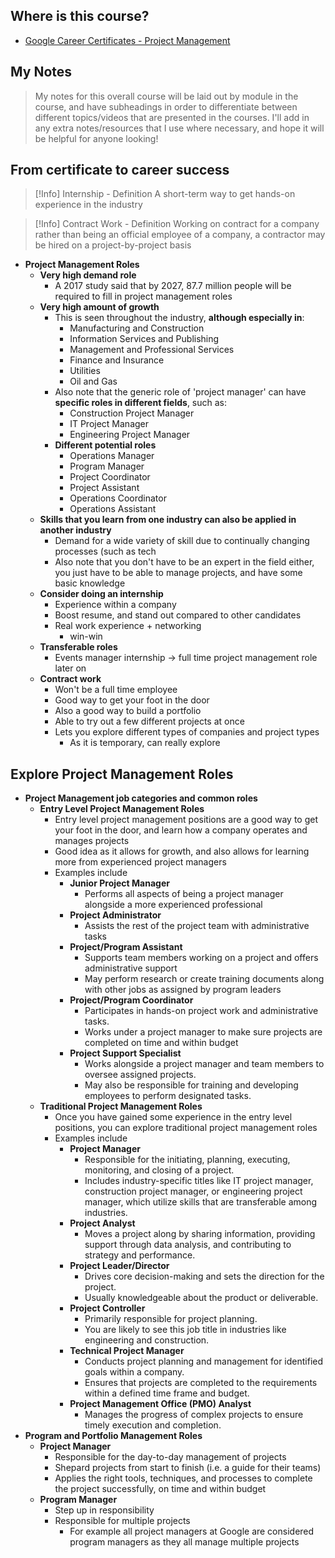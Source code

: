 ## Where is this course?
- [Google Career Certificates - Project Management](https://www.coursera.org/professional-certificates/google-project-management)

## My Notes
> My notes for this overall course will be laid out by module in the course, and have subheadings in order to differentiate between different topics/videos that are presented in the courses. I'll add in any extra notes/resources that I use where necessary, and hope it will be helpful for anyone looking!

## From certificate to career success

> [!Info] Internship - Definition
> A short-term way to get hands-on experience in the industry

> [!Info] Contract Work - Definition
> Working on contract for a company rather than being an official employee of a company, a contractor may be hired on a project-by-project basis

- **Project Management Roles**
	- **Very high demand role**
		- A 2017 study said that by 2027, 87.7 million people will be required to fill in project management roles
	- **Very high amount of growth**
		- This is seen throughout the industry, **although especially in**:
			- Manufacturing and Construction
			- Information Services and Publishing
			- Management and Professional Services
			- Finance and Insurance
			- Utilities
			- Oil and Gas
		- Also note that the generic role of 'project manager' can have **specific roles in different fields**, such as:
			- Construction Project Manager
			- IT Project Manager
			- Engineering Project Manager
		- **Different potential roles**
			- Operations Manager
			- Program Manager
			- Project Coordinator
			- Project Assistant
			- Operations Coordinator
			- Operations Assistant
	- **Skills that you learn from one industry can also be applied in another industry**
		- Demand for a wide variety of skill due to continually changing processes (such as tech
		- Also note that you don't have to be an expert in the field either, you just have to be able to manage projects, and have some basic knowledge
	- **Consider doing an internship**
		- Experience within a company
		- Boost resume, and stand out compared to other candidates
		- Real work experience + networking
			- win-win
	- **Transferable roles**
		- Events manager internship -> full time project management role later on
	- **Contract work**
		- Won't be a full time employee
		- Good way to get your foot in the door
		- Also a good way to build a portfolio
		- Able to try out a few different projects at once
		- Lets you explore different types of companies and project types
			- As it is temporary, can really explore


## Explore Project Management Roles
- **Project Management job categories and common roles**
	- **Entry Level Project Management Roles**
		- Entry level project management positions are a good way to get your foot in the door, and learn how a company operates and manages projects
		- Good idea as it allows for growth, and also allows for learning more from experienced project managers
		- Examples include
			- **Junior Project Manager**
				- Performs all aspects of being a project manager alongside a more experienced professional
			- **Project Administrator**
				- Assists the rest of the project team with administrative tasks
			- **Project/Program Assistant**
				- Supports team members working on a project and offers administrative support
				- May perform research or create training documents along with other jobs as assigned by program leaders
			- **Project/Program Coordinator**
				- Participates in hands-on project work and administrative tasks. 
				- Works under a project manager to make sure projects are completed on time and within budget
			- **Project Support Specialist**
				- Works alongside a project manager and team members to oversee assigned projects. 
				- May also be responsible for training and developing employees to perform designated tasks.
	- **Traditional Project Management Roles**
		- Once you have gained some experience in the entry level positions, you can explore traditional project management roles
		- Examples include
			- **Project Manager**
				- Responsible for the initiating, planning, executing, monitoring, and closing of a project. 
				- Includes industry-specific titles like IT project manager, construction project manager, or engineering project manager, which utilize skills that are transferable among industries.
			- **Project Analyst**
				- Moves a project along by sharing information, providing support through data analysis, and contributing to strategy and performance.
			- **Project Leader/Director**
				- Drives core decision-making and sets the direction for the project. 
				- Usually knowledgeable about the product or deliverable.
			- **Project Controller**
				- Primarily responsible for project planning. 
				- You are likely to see this job title in industries like engineering and construction.
			- **Technical Project Manager**
				- Conducts project planning and management for identified goals within a company. 
				- Ensures that projects are completed to the requirements within a defined time frame and budget.
			- **Project Management Office (PMO) Analyst**
				- Manages the progress of complex projects to ensure timely execution and completion.
- **Program and Portfolio Management Roles**
	- **Project Manager**
		- Responsible for the day-to-day management of projects
		- Shepard projects from start to finish (i.e. a guide for their teams)
		- Applies the right tools, techniques, and processes to complete the project successfully, on time and within budget
	- **Program Manager**
		- Step up in responsibility
		- Responsible for multiple projects
			- For example all project managers at Google are considered program managers as they all manage multiple projects
